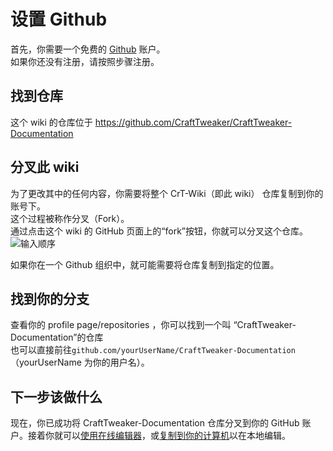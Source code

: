 # 设置 Github

首先，你需要一个免费的 [Github](https://github.com) 账户。  
如果你还没有注册，请按照步骤注册。

## 找到仓库
这个 wiki 的仓库位于 <https://github.com/CraftTweaker/CraftTweaker-Documentation>

## 分叉此 wiki
为了更改其中的任何内容，你需要将整个 CrT-Wiki（即此 wiki） 仓库复制到你的账号下。  
这个过程被称作分叉（Fork）。  
通过点击这个 wiki 的 GitHub 页面上的“fork”按钮，你就可以分叉这个仓库。 ![输入顺序](/Contribute/assets/SetupGitHub_ForkButton.png)

如果你在一个 Github 组织中，就可能需要将仓库复制到指定的位置。


## 找到你的分支
查看你的 profile page/repositories ，你可以找到一个叫 “CraftTweaker-Documentation”的仓库  
也可以直接前往`github.com/yourUserName/CraftTweaker-Documentation`（yourUserName 为你的用户名）。


## 下一步该做什么
现在，你已成功将 CraftTweaker-Documentation 仓库分叉到你的 GitHub 账户。接着你就可以[使用在线编辑器](/Contribute/OnlineEditor_Edit/)，或[复制到你的计算机](/Contribute/LocalClone/Clone/)以在本地编辑。